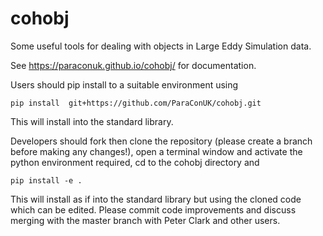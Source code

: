 # cohobj
Some useful tools for dealing with objects in Large Eddy Simulation data.

See https://paraconuk.github.io/cohobj/ for documentation.

Users should pip install to a suitable environment using

    pip install  git+https://github.com/ParaConUK/cohobj.git

This will install into the standard library.

Developers should fork then clone the repository (please create a branch before making 
any changes!), open a terminal window and activate the python environment 
required, cd to the cohobj directory and

    pip install -e .

This will install as if into the standard library but using the cloned code 
which can be edited. Please commit code improvements and discuss merging with 
the master branch with Peter Clark and other users.

